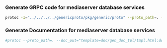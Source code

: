 ### Generate GRPC code for mediaserver database services
```bash
protoc -I="../../../../genericproto/pkg/generic/proto" --proto_path=. --go_out=. --go_opt=paths=source_relative --go-grpc_out=. --go-grpc_opt=paths=source_relative *.proto
```

### Generate Documentation for mediaserver database services
```bash
#protoc --proto_path=. --doc_out="template=doc/gen_doc_tpl/tmpl.html:doc/"  *.proto
```
